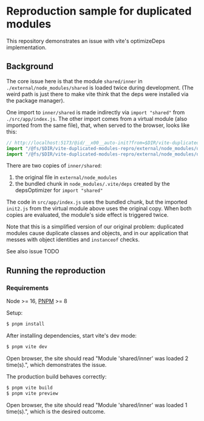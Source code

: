 # Reproduction sample for duplicated modules

This repository demonstrates an issue with vite's optimizeDeps implementation.

## Background

The core issue here is that the module `shared/inner` in `./external/node_modules/shared` is loaded twice during development.
(The weird path is just there to make vite think that the deps were installed via the package manager).

One import to `inner/shared` is made indirectly via `import "shared"` from `./src/app/index.js`.
The other import comes from a virtual module (also imported from the same file), that, when served to the browser, looks like this:

```js
// http://localhost:5173/@id/__x00__auto-init?from=$DIR/vite-duplicated-modules-repro/src/app/package.json&noext
import "/@fs/$DIR/vite-duplicated-modules-repro/external/node_modules/dep1/init1.js?v=d7007810";
import "/@fs/$DIR/vite-duplicated-modules-repro/external/node_modules/dep2/init2.js?v=d7007810";
```

There are two copies of `inner/shared`:

1. the original file in `external/node_modules`
2. the bundled chunk in `node_modules/.vite/deps` created by the depsOptimizer for `import "shared"`

The code in `src/app/index.js` uses the bundled chunk, but the imported `init2.js` from the virtual module above uses the original copy.
When both copies are evaluated, the module's side effect is triggered twice.

Note that this is a simplified version of our original problem: duplicated modules cause duplicate classes and objects,
and in our application that messes with object identities and `instanceof` checks.

See also issue TODO

## Running the reproduction

### Requirements

Node >= 16, [PNPM](https://pnpm.io/) >= 8

Setup:

```bash
$ pnpm install
```

After installing dependencies, start vite's dev mode:

```bash
$ pnpm vite dev
```

Open browser, the site should read "Module 'shared/inner' was loaded 2 time(s).", which demonstrates the issue.

The production build behaves correctly:

```bash
$ pnpm vite build
$ pnpm vite preview
```

Open browser, the site should read "Module 'shared/inner' was loaded 1 time(s).", which is the desired outcome.
